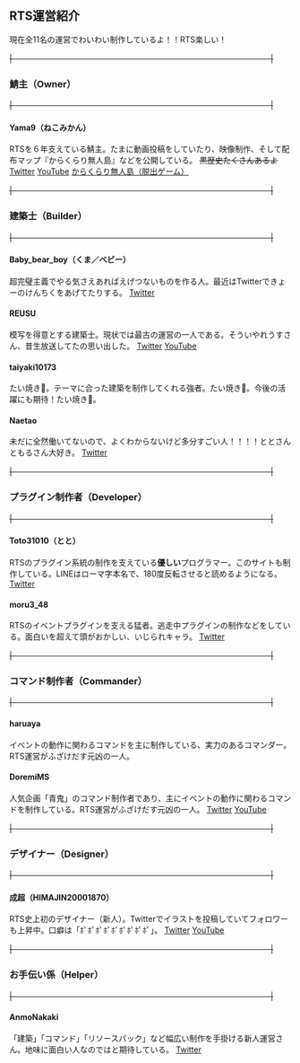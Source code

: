 ## RTS運営紹介
現在全11名の運営でわいわい制作しているよ！！RTS楽しい！

~~|　　　　　　　　　　　　　　　　　　　　　　　　　　　　　　　　　|~~
### 鯖主（Owner）
~~|　　　　　　　　　　　　　　　　　　　　　　　　　　　　　　　　　|~~
#### Yama9（ねこみかん）
RTSを６年支えている鯖主。たまに動画投稿をしていたり、映像制作、そして配布マップ『からくらり無人島』などを公開している。
~~黒歴史たくさんあるよ~~
[Twitter](https://twitter.com/Nekomikan_game) [YouTube](https://www.youtube.com/channel/UCXK59Xg3TtMrx5PiO5d4DlQ) [からくらり無人島（脱出ゲーム）](https://twitter.com/Nekomikan_game/status/1375778143231832067)


~~|　　　　　　　　　　　　　　　　　　　　　　　　　　　　　　　　　|~~
### 建築士（Builder）
~~|　　　　　　　　　　　　　　　　　　　　　　　　　　　　　　　　　|~~
#### Baby_bear_boy（くま／ベビー）
超完璧主義でやる気さえあればえげつないものを作る人。最近はTwitterできょーのけんちくをあげてたりする。
[Twitter](https://twitter.com/kotokotobear) 

#### REUSU
模写を得意とする建築士。現状では最古の運営の一人である。そういやれうすさん、昔生放送してたの思い出した。
[Twitter](https://twitter.com/_Reusu) [YouTube](https://www.youtube.com/channel/UCdBFFPdfPw6RnTZmPnDAkMQ) 


#### taiyaki10173
たい焼き🐡。テーマに合った建築を制作してくれる強者。たい焼き🐡。今後の活躍にも期待！たい焼き🐡。

#### Naetao
未だに全然働いてないので、よくわからないけど多分すごい人！！！！ととさんともるさん大好き。
[Twitter](https://twitter.com/Naetao_) 


~~|　　　　　　　　　　　　　　　　　　　　　　　　　　　　　　　　　|~~
### プラグイン制作者（Developer）
~~|　　　　　　　　　　　　　　　　　　　　　　　　　　　　　　　　　|~~
#### Toto31010（とと）
RTSのプラグイン系統の制作を支えている**優しい**プログラマー。このサイトも制作している。LINEはローマ字本名で、180度反転させると読めるようになる。
[Twitter](https://twitter.com/Toto31010) 

#### moru3_48
RTSのイベントプラグインを支える猛者。逃走中プラグインの制作などをしている。面白いを超えて頭がおかしい、いじられキャラ。
[Twitter](https://twitter.com/moru3_48) 



~~|　　　　　　　　　　　　　　　　　　　　　　　　　　　　　　　　　|~~
### コマンド制作者（Commander）
~~|　　　　　　　　　　　　　　　　　　　　　　　　　　　　　　　　　|~~
#### haruaya
イベントの動作に関わるコマンドを主に制作している、実力のあるコマンダー。RTS運営がふざけだす元凶の一人。

#### DoremiMS
人気企画「青鬼」のコマンド制作者であり、主にイベントの動作に関わるコマンドを制作している。RTS運営がふざけだす元凶の一人。
[Twitter](https://twitter.com/DoremiMS) [YouTube](https://www.youtube.com/channel/UCYoXOU_H-IYKN_jVMjnanpA) 



~~|　　　　　　　　　　　　　　　　　　　　　　　　　　　　　　　　　|~~
### デザイナー（Designer）
~~|　　　　　　　　　　　　　　　　　　　　　　　　　　　　　　　　　|~~
#### 成超（HIMAJIN20001870）
RTS史上初のデザイナー（新人）。Twitterでイラストを投稿していてフォロワーも上昇中。口癖は「ﾎﾟﾎﾟﾎﾟﾎﾟﾎﾟﾎﾟﾎﾟﾎﾟﾎﾟ」。
[Twitter](https://twitter.com/oEELfH7mFNElUPZ) [YouTube](https://www.youtube.com/channel/UCYoXOU_H-IYKN_jVMjnanpA) 



~~|　　　　　　　　　　　　　　　　　　　　　　　　　　　　　　　　　|~~
### お手伝い係（Helper）
~~|　　　　　　　　　　　　　　　　　　　　　　　　　　　　　　　　　|~~
#### AnmoNakaki
「建築」「コマンド」「リソースパック」など幅広い制作を手掛ける新人運営さん。地味に面白い人なのではと期待している。
[Twitter](https://twitter.com/Anki961) 
